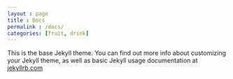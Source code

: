 ```yaml
---
layout : page
title : Docs
permalink : /docs/
categories: [fruit, drink]
---
```


This is the base Jekyll theme. You can find out more info about customizing your Jekyll theme, as well as basic Jekyll usage documentation at [jekyllrb.com](https://jekyllrb.com/)